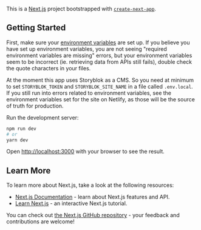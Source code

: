 This is a [Next.js](https://nextjs.org/) project bootstrapped with [`create-next-app`](https://github.com/vercel/next.js/tree/canary/packages/create-next-app).

## Getting Started

First, make sure your [environment variables](https://nextjs.org/docs/basic-features/environment-variables) are set up. If you believe you have set up environment variables, you are not seeing "required environment variables are missing" errors, but your environment variables seem to be incorrect (ie. retrieving data from APIs still fails), double check the quote characters in your files.

At the moment this app uses Storyblok as a CMS. So you need at minimum to set `STORYBLOK_TOKEN` and `STORYBLOK_SITE_NAME` in a file called `.env.local`. If you still run into errors related to environment variables, see the environment variables set for the site on Netlify, as those will be the source of truth for production.

Run the development server:

```bash
npm run dev
# or
yarn dev
```

Open [http://localhost:3000](http://localhost:3000) with your browser to see the result.

## Learn More

To learn more about Next.js, take a look at the following resources:

- [Next.js Documentation](https://nextjs.org/docs) - learn about Next.js features and API.
- [Learn Next.js](https://nextjs.org/learn) - an interactive Next.js tutorial.

You can check out [the Next.js GitHub repository](https://github.com/vercel/next.js/) - your feedback and contributions are welcome!

